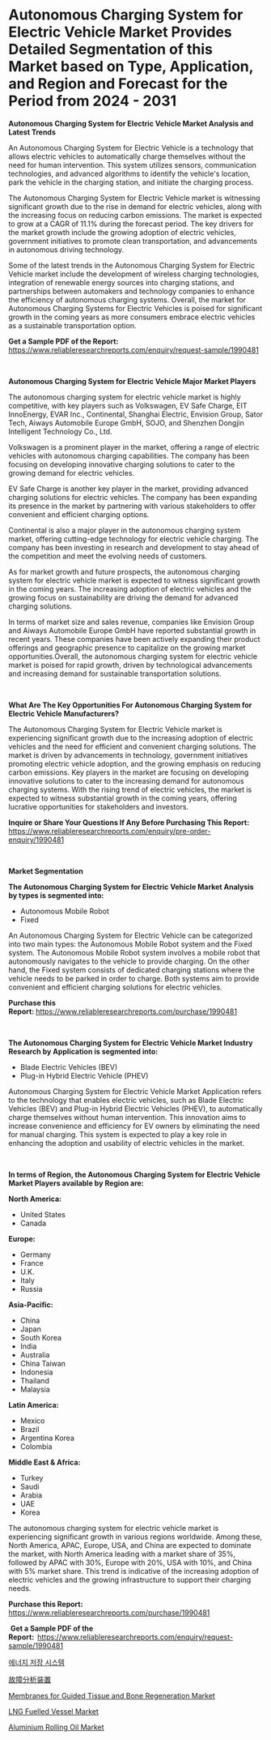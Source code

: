<p><h1>Autonomous Charging System for Electric Vehicle Market Provides Detailed Segmentation of this Market based on Type, Application, and Region and Forecast for the Period from 2024 - 2031</h1></p><p><strong>Autonomous Charging System for Electric Vehicle Market Analysis and Latest Trends</strong></p>
<p><p>An Autonomous Charging System for Electric Vehicle is a technology that allows electric vehicles to automatically charge themselves without the need for human intervention. This system utilizes sensors, communication technologies, and advanced algorithms to identify the vehicle's location, park the vehicle in the charging station, and initiate the charging process.</p><p>The Autonomous Charging System for Electric Vehicle market is witnessing significant growth due to the rise in demand for electric vehicles, along with the increasing focus on reducing carbon emissions. The market is expected to grow at a CAGR of 11.1% during the forecast period. The key drivers for the market growth include the growing adoption of electric vehicles, government initiatives to promote clean transportation, and advancements in autonomous driving technology.</p><p>Some of the latest trends in the Autonomous Charging System for Electric Vehicle market include the development of wireless charging technologies, integration of renewable energy sources into charging stations, and partnerships between automakers and technology companies to enhance the efficiency of autonomous charging systems. Overall, the market for Autonomous Charging Systems for Electric Vehicles is poised for significant growth in the coming years as more consumers embrace electric vehicles as a sustainable transportation option.</p></p>
<p><strong>Get a Sample PDF of the Report:&nbsp;</strong> <a href="https://www.reliableresearchreports.com/enquiry/request-sample/1990481">https://www.reliableresearchreports.com/enquiry/request-sample/1990481</a></p>
<p>&nbsp;</p>
<p><strong>Autonomous Charging System for Electric Vehicle Major Market Players</strong></p>
<p><p>The autonomous charging system for electric vehicle market is highly competitive, with key players such as Volkswagen, EV Safe Charge, EIT InnoEnergy, EVAR Inc., Continental, Shanghai Electric, Envision Group, Sator Tech, Aiways Automobile Europe GmbH, SOJO, and Shenzhen Dongjin Intelligent Technology Co., Ltd.</p><p>Volkswagen is a prominent player in the market, offering a range of electric vehicles with autonomous charging capabilities. The company has been focusing on developing innovative charging solutions to cater to the growing demand for electric vehicles.</p><p>EV Safe Charge is another key player in the market, providing advanced charging solutions for electric vehicles. The company has been expanding its presence in the market by partnering with various stakeholders to offer convenient and efficient charging options.</p><p>Continental is also a major player in the autonomous charging system market, offering cutting-edge technology for electric vehicle charging. The company has been investing in research and development to stay ahead of the competition and meet the evolving needs of customers.</p><p>As for market growth and future prospects, the autonomous charging system for electric vehicle market is expected to witness significant growth in the coming years. The increasing adoption of electric vehicles and the growing focus on sustainability are driving the demand for advanced charging solutions.</p><p>In terms of market size and sales revenue, companies like Envision Group and Aiways Automobile Europe GmbH have reported substantial growth in recent years. These companies have been actively expanding their product offerings and geographic presence to capitalize on the growing market opportunities.Overall, the autonomous charging system for electric vehicle market is poised for rapid growth, driven by technological advancements and increasing demand for sustainable transportation solutions.</p></p>
<p>&nbsp;</p>
<p><strong>What Are The Key Opportunities For Autonomous Charging System for Electric Vehicle Manufacturers?</strong></p>
<p><p>The Autonomous Charging System for Electric Vehicle market is experiencing significant growth due to the increasing adoption of electric vehicles and the need for efficient and convenient charging solutions. The market is driven by advancements in technology, government initiatives promoting electric vehicle adoption, and the growing emphasis on reducing carbon emissions. Key players in the market are focusing on developing innovative solutions to cater to the increasing demand for autonomous charging systems. With the rising trend of electric vehicles, the market is expected to witness substantial growth in the coming years, offering lucrative opportunities for stakeholders and investors.</p></p>
<p><strong>Inquire or Share Your Questions If Any Before Purchasing This Report:</strong> <a href="https://www.reliableresearchreports.com/enquiry/pre-order-enquiry/1990481">https://www.reliableresearchreports.com/enquiry/pre-order-enquiry/1990481</a></p>
<p>&nbsp;</p>
<p><strong>Market Segmentation</strong></p>
<p><strong>The Autonomous Charging System for Electric Vehicle Market Analysis by types is segmented into:</strong></p>
<p><ul><li>Autonomous Mobile Robot</li><li>Fixed</li></ul></p>
<p><p>An Autonomous Charging System for Electric Vehicle can be categorized into two main types: the Autonomous Mobile Robot system and the Fixed system. The Autonomous Mobile Robot system involves a mobile robot that autonomously navigates to the vehicle to provide charging. On the other hand, the Fixed system consists of dedicated charging stations where the vehicle needs to be parked in order to charge. Both systems aim to provide convenient and efficient charging solutions for electric vehicles.</p></p>
<p><strong>Purchase this Report:&nbsp;</strong><a href="https://www.reliableresearchreports.com/purchase/1990481">https://www.reliableresearchreports.com/purchase/1990481</a></p>
<p>&nbsp;</p>
<p><strong>The Autonomous Charging System for Electric Vehicle Market Industry Research by Application is segmented into:</strong></p>
<p><ul><li>Blade Electric Vehicles (BEV)</li><li>Plug-in Hybrid Electric Vehicle (PHEV)</li></ul></p>
<p><p>Autonomous Charging System for Electric Vehicle Market Application refers to the technology that enables electric vehicles, such as Blade Electric Vehicles (BEV) and Plug-in Hybrid Electric Vehicles (PHEV), to automatically charge themselves without human intervention. This innovation aims to increase convenience and efficiency for EV owners by eliminating the need for manual charging. This system is expected to play a key role in enhancing the adoption and usability of electric vehicles in the market.</p></p>
<p>&nbsp;</p>
<p><strong>In terms of Region, the Autonomous Charging System for Electric Vehicle Market Players available by Region are:</strong></p>
<p>
    <p> <strong> North America: </strong>
        <ul>
            <li>United States</li>
            <li>Canada</li>
        </ul>
        </p> 
    <p> <strong> Europe: </strong>
        <ul>
            <li>Germany</li>
            <li>France</li>
            <li>U.K.</li>
            <li>Italy</li>
            <li>Russia</li>
        </ul>
        </p> 
    <p> <strong> Asia-Pacific: </strong>
        <ul>
            <li>China</li>
            <li>Japan</li>
            <li>South Korea</li>
            <li>India</li>
            <li>Australia</li>
            <li>China Taiwan</li>
            <li>Indonesia</li>
            <li>Thailand</li>
            <li>Malaysia</li>
        </ul>
        </p> 
    <p> <strong> Latin America: </strong>
        <ul>
            <li>Mexico</li>
            <li>Brazil</li>
            <li>Argentina Korea</li>
            <li>Colombia</li>
        </ul>
        </p> 
    <p> <strong> Middle East & Africa: </strong>
        <ul>
            <li>Turkey</li>
            <li>Saudi</li>
            <li>Arabia</li>
            <li>UAE</li>
            <li>Korea</li>
        </ul>
    </p>
    </p>
<p><p>The autonomous charging system for electric vehicle market is experiencing significant growth in various regions worldwide. Among these, North America, APAC, Europe, USA, and China are expected to dominate the market, with North America leading with a market share of 35%, followed by APAC with 30%, Europe with 20%, USA with 10%, and China with 5% market share. This trend is indicative of the increasing adoption of electric vehicles and the growing infrastructure to support their charging needs.</p></p>
<p><strong>Purchase this Report: </strong><a href="https://www.reliableresearchreports.com/purchase/1990481">https://www.reliableresearchreports.com/purchase/1990481</a></p>
<p>&nbsp;<strong>Get a Sample PDF of the Report:&nbsp;&nbsp;</strong><a href="https://www.reliableresearchreports.com/enquiry/request-sample/1990481">https://www.reliableresearchreports.com/enquiry/request-sample/1990481</a></p>
<p><strong></strong></p>
<p><p><a href="https://github.com/bunxhcci35271755/Market-Research-Report-List-1/blob/main/9742371189134.md">에너지 저장 시스템</a></p><p><a href="https://github.com/hwbcz413288296/Market-Research-Report-List-1/blob/main/6412754189230.md">故障分析装置</a></p><p><a href="https://view.publitas.com/reportprime-1/membranes-for-guided-tissue-and-bone-regeneration-market-size-global-industry-overview-market-segmentation-and-forecast-2023-to-2030/">Membranes for Guided Tissue and Bone Regeneration Market</a></p><p><a href="https://github.com/Chiragrp22/Market-Research-Report-List-3/blob/main/lng-fuelled-vessel-market.md">LNG Fuelled Vessel Market</a></p><p><a href="https://issuu.com/reportprime-2/docs/aluminium-rolling-oil-market-size-2030.pptx">Aluminium Rolling Oil Market</a></p></p>